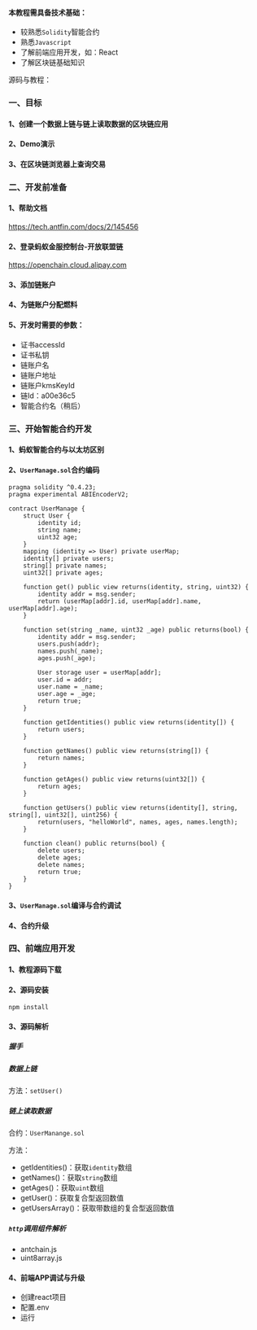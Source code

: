 #### 本教程需具备技术基础：
* 较熟悉`Solidity`智能合约
* 熟悉`Javascript`
* 了解前端应用开发，如：React
* 了解区块链基础知识

源码与教程：

### 一、目标
#### 1、创建一个数据上链与链上读取数据的区块链应用

#### 2、Demo演示

#### 3、在区块链浏览器上查询交易

### 二、开发前准备
#### 1、帮助文档
https://tech.antfin.com/docs/2/145456

#### 2、登录蚂蚁金服控制台-开放联盟链
https://openchain.cloud.alipay.com

#### 3、添加链账户

#### 4、为链账户分配燃料

#### 5、开发时需要的参数：
* 证书accessId
* 证书私钥
* 链账户名
* 链账户地址
* 链账户kmsKeyId
* 链Id：a00e36c5
* 智能合约名（稍后）

### 三、开始智能合约开发
#### 1、蚂蚁智能合约与以太坊区别

#### 2、`UserManage.sol`合约编码
```
pragma solidity ^0.4.23;
pragma experimental ABIEncoderV2;

contract UserManage {
    struct User {
        identity id;
        string name;
        uint32 age;
    }
    mapping (identity => User) private userMap;
    identity[] private users;
    string[] private names;
    uint32[] private ages;

    function get() public view returns(identity, string, uint32) {
        identity addr = msg.sender;
        return (userMap[addr].id, userMap[addr].name, userMap[addr].age);
    }

    function set(string _name, uint32 _age) public returns(bool) {
        identity addr = msg.sender;
        users.push(addr);
        names.push(_name);
        ages.push(_age);
        
        User storage user = userMap[addr];
        user.id = addr;
        user.name = _name;
        user.age = _age;
        return true;
    }

    function getIdentities() public view returns(identity[]) {
        return users;
    }

    function getNames() public view returns(string[]) {
        return names;
    }

    function getAges() public view returns(uint32[]) {
        return ages;
    }

    function getUsers() public view returns(identity[], string, string[], uint32[], uint256) {
        return(users, "helloWorld", names, ages, names.length);
    }

    function clean() public returns(bool) {
        delete users;
        delete ages;
        delete names;
        return true;
    }
}

```

#### 3、`UserManage.sol`编译与合约调试

#### 4、合约升级

### 四、前端应用开发
#### 1、教程源码下载
#### 2、源码安装
```
npm install 
```

#### 3、源码解析
##### 握手

##### 数据上链
方法：`setUser()`

##### 链上读取数据
合约：`UserManange.sol`

方法：
* getIdentities()：获取`identity`数组
* getNames()：获取`string`数组
* getAges()：获取`uint`数组
* getUser()：获取复合型返回数值
* getUsersArray()：获取带数组的复合型返回数值

##### `http`调用组件解析
* antchain.js
* uint8array.js

#### 4、前端APP调试与升级
* 创建react项目
* 配置.env
* 运行
